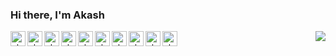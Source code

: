 <!--
**akamhy/akamhy** is a ✨ _special_ ✨ repository because its `README.md` (this file) appears on your GitHub profile.

Here are some ideas to get you started:

- 🔭 I’m currently working on ...
- 🌱 I’m currently learning ...
- 👯 I’m looking to collaborate on ...
- 🤔 I’m looking for help with ...
- 💬 Ask me about ...
- 📫 How to reach me: ...
- 😄 Pronouns: ...
- ⚡ Fun fact: ...
-->
### Hi there, I'm Akash

<a href="https://github.com/akamhy">
  <img align="right" src="https://github-readme-stats.vercel.app/api?username=akamhy&title_color=000000&show_icons=true&icon_color=000000">
</a>


<a href="https://pypi.org/user/akamhy/">
  <img align="left" alt="akamhy - PyPi" width="24px" src="https://cdn.jsdelivr.net/npm/simple-icons@v3/icons/pypi.svg"/>
</a>

<a href="https://gitlab.com/akamhy">
  <img align="left" alt="akamhy - GitLab" width="24px" src="https://cdn.jsdelivr.net/npm/simple-icons@v3/icons/gitlab.svg"/>
</a>

<a href="https://www.kaggle.com/akamhy">
  <img align="left" alt="akamhy - Kaggle" width="24px" src="https://cdn.jsdelivr.net/npm/simple-icons@v3/icons/kaggle.svg"/>
</a>

<a href="https://www.npmjs.com/~akamhy">
  <img align="left" alt="akamhy - NPM" width="24px" src="https://cdn.jsdelivr.net/npm/simple-icons@v3/icons/npm.svg"/>
</a>

<a href="mailto:akash3pro@gmail.com">
  <img align="left" alt="akamhy - Gmail" width="24px" src="https://cdn.jsdelivr.net/npm/simple-icons@v3/icons/gmail.svg"/>
</a>

<a href="https://launchpad.net/~akamhy">
  <img align="left" alt="akamhy - Launchpad" width="24px" src="https://cdn.jsdelivr.net/npm/simple-icons@v3/icons/launchpad.svg"/>
</a>

<a href="https://en.wikipedia.org/wiki/User:Akamhy">
  <img align="left" alt="akamhy - Wikipedia - Wikimedia wikis" width="24px" src="https://cdn.jsdelivr.net/npm/simple-icons@v3/icons/wikipedia.svg"/>
</a>

<a href="https://medium.com/@akamhy">
  <img align="left" alt="akamhy - Medium" width="24px" src="https://cdn.jsdelivr.net/npm/simple-icons@v3/icons/medium.svg"/>
</a>

<a href="https://codepen.io/akamhy">
  <img align="left" alt="akamhy - CodePen" width="24px" src="https://cdn.jsdelivr.net/npm/simple-icons@v3/icons/codepen.svg"/>
</a>
<!--

<a href="https://www.freecodecamp.org/akamhy">
  <img align="left" alt="akamhy - freeCodeCamp" width="24px" src="https://cdn.jsdelivr.net/npm/simple-icons@v3/icons/freecodecamp.svg"/>
</a>

<a href="https://www.codechef.com/users/akamhy">
  <img align="left" alt="akamhy - CodeChef" width="24px" src="https://cdn.jsdelivr.net/npm/simple-icons@v3/icons/codechef.svg"/>
</a>

<a href="https://www.hackerrank.com/akamhy?hr_r=1">
  <img align="left" alt="akamhy - HackerRank" width="24px" src="https://cdn.jsdelivr.net/npm/simple-icons@v3/icons/hackerrank.svg"/>
</a>
-->

<a href="https://www.reddit.com/user/akamhy">
  <img align="left" alt="akamhy - Reddit" width="24px" src="https://cdn.jsdelivr.net/npm/simple-icons@v3/icons/reddit.svg"/>
</a>

